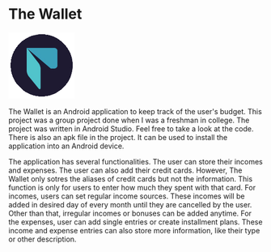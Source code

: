 # The Wallet
![The Wallet](https://github.com/alkimonen/The-Wallet/blob/main/icon/icon.png?raw=true)


The Wallet is an Android application to keep track of the user's budget. This project was a group project done when I was a freshman in college. The project was written in Android Studio. Feel free to take a look at the code. There is also an apk file in the project. It can be used to install the application into an Android device.

The application has several functionalities. The user can store their incomes and expenses. The user can also add their credit cards. However, The Wallet only sotres the aliases of credit cards but not the information. This function is only for users to enter how much they spent with that card. For incomes, users can set regular income sources. These incomes will be added in desired day of every month until they are cancelled by the user. Other than that, irregular incomes or bonuses can be added anytime. For the expenses, user can add single entries or create installment plans. These income and expense entries can also store more information, like their type or other description.
